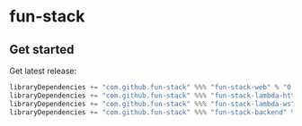 # fun-stack

## Get started

Get latest release:
```scala
libraryDependencies += "com.github.fun-stack" %%% "fun-stack-web" % "0.3.0"
libraryDependencies += "com.github.fun-stack" %%% "fun-stack-lambda-http" % "0.3.0"
libraryDependencies += "com.github.fun-stack" %%% "fun-stack-lambda-ws" % "0.3.0"
libraryDependencies += "com.github.fun-stack" %%% "fun-stack-backend" % "0.3.0"
```
